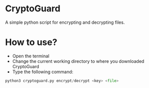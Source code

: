 
# CryptoGuard

A simple python script for encrypting and decrypting files.

# How to use?

- Open the terminal
- Change the current working directory to where you downloaded CryptoGuard
- Type the following command:
```python
python3 cryptoguard.py encrypt/decrypt <key> <file>
```
